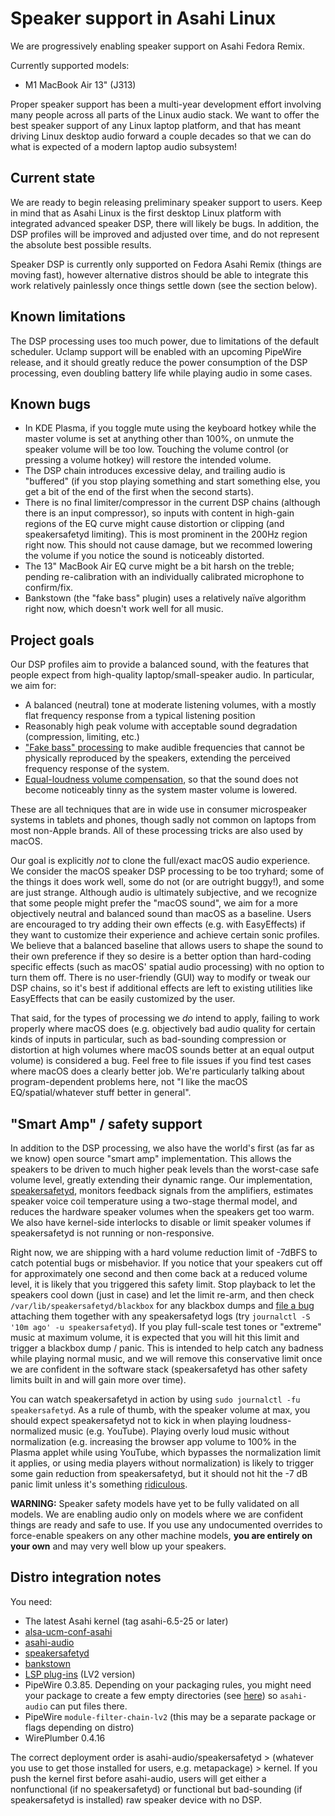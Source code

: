 # Speaker support in Asahi Linux

We are progressively enabling speaker support on Asahi Fedora Remix.

Currently supported models:

* M1 MacBook Air 13" (J313)

Proper speaker support has been a multi-year development effort involving many people across all parts of the Linux audio stack. We want to offer the best speaker support of any Linux laptop platform, and that has meant driving Linux desktop audio forward a couple decades so that we can do what is expected of a modern laptop audio subsystem!

## Current state

We are ready to begin releasing preliminary speaker support to users. Keep in mind that as Asahi Linux is the first desktop Linux platform with integrated advanced speaker DSP, there will likely be bugs. In addition, the DSP profiles will be improved and adjusted over time, and do not represent the absolute best possible results.

Speaker DSP is currently only supported on Fedora Asahi Remix (things are moving fast), however alternative distros should be able to integrate this work relatively painlessly once things settle down (see the section below).

## Known limitations

The DSP processing uses too much power, due to limitations of the default scheduler. Uclamp support will be enabled with an upcoming PipeWire release, and it should greatly reduce the power consumption of the DSP processing, even doubling battery life while playing audio in some cases.

## Known bugs

* In KDE Plasma, if you toggle mute using the keyboard hotkey while the master volume is set at anything other than 100%, on unmute the speaker volume will be too low. Touching the volume control (or pressing a volume hotkey) will restore the intended volume.
* The DSP chain introduces excessive delay, and trailing audio is "buffered" (if you stop playing something and start something else, you get a bit of the end of the first when the second starts).
* There is no final limiter/compressor in the current DSP chains (although there is an input compressor), so inputs with content in high-gain regions of the EQ curve might cause distortion or clipping (and speakersafetyd limiting). This is most prominent in the 200Hz region right now. This should not cause damage, but we recommed lowering the volume if you notice the sound is noticeably distorted.
* The 13" MacBook Air EQ curve might be a bit harsh on the treble; pending re-calibration with an individually calibrated microphone to confirm/fix.
* Bankstown (the "fake bass" plugin) uses a relatively naïve algorithm right now, which doesn't work well for all music.

## Project goals

Our DSP profiles aim to provide a balanced sound, with the features that people expect from high-quality laptop/small-speaker audio. In particular, we aim for:

- A balanced (neutral) tone at moderate listening volumes, with a mostly flat frequency response from a typical listening position
- Reasonably high peak volume with acceptable sound degradation (compression, limiting, etc.)
- ["Fake bass" processing](https://en.wikipedia.org/wiki/Missing_fundamental#Audio_processing_applications) to make audible frequencies that cannot be physically reproduced by the speakers, extending the perceived frequency response of the system. 
- [Equal-loudness volume compensation](https://en.wikipedia.org/wiki/Equal-loudness_contour), so that the sound does not become noticeably tinny as the system master volume is lowered.

These are all techniques that are in wide use in consumer microspeaker systems in tablets and phones, though sadly not common on laptops from most non-Apple brands. All of these processing tricks are also used by macOS.

Our goal is explicitly *not* to clone the full/exact macOS audio experience. We consider the macOS speaker DSP processing to be too tryhard; some of the things it does work well, some do not (or are outright buggy!), and some are just strange. Although audio is ultimately subjective, and we recognize that some people might prefer the "macOS sound", we aim for a more objectively neutral and balanced sound than macOS as a baseline. Users are encouraged to try adding their own effects (e.g. with EasyEffects) if they want to customize their experience and achieve certain sonic profiles. We believe that a balanced baseline that allows users to shape the sound to their own preference if they so desire is a better option than hard-coding specific effects (such as macOS' spatial audio processing) with no option to turn them off. There is no user-friendly (GUI) way to modify or tweak our DSP chains, so it's best if additional effects are left to existing utilities like EasyEffects that can be easily customized by the user.

That said, for the types of processing we *do* intend to apply, failing to work properly where macOS does (e.g. objectively bad audio quality for certain kinds of inputs in particular, such as bad-sounding compression or distortion at high volumes where macOS sounds better at an equal output volume) is considered a bug. Feel free to file issues if you find test cases where macOS does a clearly better job. We're particularly talking about program-dependent problems here, not "I like the macOS EQ/spatial/whatever stuff better in general".

## "Smart Amp" / safety support

In addition to the DSP processing, we also have the world's first (as far as we know) open source "smart amp" implementation. This allows the speakers to be driven to much higher peak levels than the worst-case safe volume level, greatly extending their dynamic range. Our implementation, [speakersafetyd](https://github.com/AsahiLinux/speakersafetyd), monitors feedback signals from the amplifiers, estimates speaker voice coil temperature using a two-stage thermal model, and reduces the hardware speaker volumes when the speakers get too warm. We also have kernel-side interlocks to disable or limit speaker volumes if speakersafetyd is not running or non-responsive.

Right now, we are shipping with a hard volume reduction limit of -7dBFS to catch potential bugs or misbehavior. If you notice that your speakers cut off for approximately one second and then come back at a reduced volume level, it is likely that you triggered this safety limit. Stop playback to let the speakers cool down (just in case) and let the limit re-arm, and then check `/var/lib/speakersafetyd/blackbox` for any blackbox dumps and [file a bug]() attaching them together with any speakersafetyd logs (try `journalctl -S '10m ago' -u speakersafetyd`). If you play full-scale test tones or "extreme" music at maximum volume, it is expected that you will hit this limit and trigger a blackbox dump / panic. This is intended to help catch any badness while playing normal music, and we will remove this conservative limit once we are confident in the software stack (speakersafetyd has other safety limits built in and will gain more over time).

You can watch speakersafetyd in action by using `sudo journalctl -fu speakersafetyd`. As a rule of thumb, with the speaker volume at max, you should expect speakersafetyd not to kick in when playing loudness-normalized music (e.g. YouTube). Playing overly loud music without normalization (e.g. increasing the browser app volume to 100% in the Plasma applet while using YouTube, which bypasses the normalization limit it applies, or using media players without normalization) is likely to trigger some gain reduction from speakersafetyd, but it should not hit the -7 dB panic limit unless it's something [ridiculous](https://open.spotify.com/album/6uvGw7zcCyMzYKKqXp9D3z).

**WARNING:** Speaker safety models have yet to be fully validated on all models. We are enabling audio only on models where we are confident things are ready and safe to use. If you use any undocumented overrides to force-enable speakers on any other machine models, **you are entirely on your own** and may very well blow up your speakers.

## Distro integration notes

You need:
- The latest Asahi kernel (tag asahi-6.5-25 or later)
- [alsa-ucm-conf-asahi](https://github.com/AsahiLinux/alsa-ucm-conf-asahi)
- [asahi-audio](https://github.com/asahilinux/asahi-audio)
- [speakersafetyd](https://github.com/asahilinux/speakersafetyd)
- [bankstown](https://github.com/chadmed/bankstown/)
- [LSP plug-ins](https://lsp-plug.in/) (LV2 version)
- PipeWire 0.3.85. Depending on your packaging rules, you might need your package to create a few empty directories (see [here](https://src.fedoraproject.org/rpms/pipewire/commits/rawhide)) so `asahi-audio` can put files there.
- PipeWire `module-filter-chain-lv2` (this may be a separate package or flags depending on distro)
- WirePlumber 0.4.16

The correct deployment order is asahi-audio/speakersafetyd > (whatever you use to get those installed for users, e.g. metapackage) > kernel. If you push the kernel first before asahi-audio, users will get either a nonfunctional (if no speakersafetyd) or functional but bad-sounding (if speakersafetyd is installed) raw speaker device with no DSP. 
